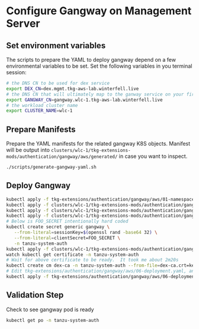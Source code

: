 # Configure Gangway on Management Server

## Set environment variables

The scripts to prepare the YAML to deploy gangway depend on a few environmental variables to be set.  Set the following variables in you terminal session:

```bash
# the DNS CN to be used for dex service
export DEX_CN=dex.mgmt.tkg-aws-lab.winterfell.live
# the DNS CN that will ultimately map to the ganway service on your first workload cluster
export GANGWAY_CN=gangway.wlc-1.tkg-aws-lab.winterfell.live
# the workload cluster name
export CLUSTER_NAME=wlc-1
```

## Prepare Manifests

Prepare the YAML manifests for the related gangway K8S objects.  Manifest will be output into `clusters/wlc-1/tkg-extensions-mods/authentication/gangway/aws/generated/` in case you want to inspect.

```bash
./scripts/generate-gangway-yaml.sh
```

## Deploy Gangway

```bash
kubectl apply -f tkg-extensions/authentication/gangway/aws/01-namespace.yaml
kubectl apply -f clusters/wlc-1/tkg-extensions-mods/authentication/gangway/aws/generated/02-service.yaml
kubectl apply -f clusters/wlc-1/tkg-extensions-mods/authentication/gangway/aws/generated/02b-ingress.yaml
kubectl apply -f clusters/wlc-1/tkg-extensions-mods/authentication/gangway/aws/generated/03-config.yaml
# Below is FOO_SECRET intentionally hard coded
kubectl create secret generic gangway \
   --from-literal=sessionKey=$(openssl rand -base64 32) \
   --from-literal=clientSecret=FOO_SECRET \
   -n tanzu-system-auth
kubectl apply -f clusters/wlc-1/tkg-extensions-mods/authentication/gangway/aws/generated/05-certs.yaml
watch kubectl get certificate -n tanzu-system-auth
# Wait for above certificate to be ready.  It took me about 2m20s
kubectl create cm dex-ca -n tanzu-system-auth --from-file=dex-ca.crt=keys/letsencrypt-ca.pem
# Edit tkg-extensions/authentication/gangway/aws/06-deployment.yaml, and fix line 30 to read "sessionKey" instead of "sesssionKey"
kubectl apply -f tkg-extensions/authentication/gangway/aws/06-deployment.yaml
```

## Validation Step

Check to see gangway pod is ready

```bash
kubectl get po -n tanzu-system-auth
```
